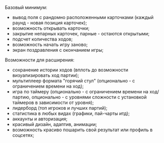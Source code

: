 Базовый минимум:

* вывод поля с рандомно расположенными карточками (каждый раунд - новая позиция карточек);
* возможность открывать карточки;
* закрытие непарных карточек, парные - остаются открытыми;
* подсчет количества ходов;
* возможность начать игру заново;
* экран поздравления с окончанием игры;

Возможности для расширения:

* сохранение истории ходов (вплоть до возможности визуализировать ход партии);
* мультиплеер формата "горячий стул" (опционально - с ограничением времени на ход);
* игра по таймеру (опционально - с ограничением времени на ход/партию, опционально - с уровнями сложности с установкой таймеров в зависимости от уровня);
* лидерборд (топ игроков и лучших партий);
* статистика в любых видах (графики, пай-чарты итд);
* аккаунты и авторизация;
* красивый дизайн, адаптив, анимации;
* возможность красиво пошарить свой результат или профиль в соцсетях;
